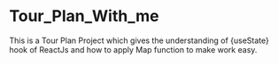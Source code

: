 # Tour_Plan_With_me
This is a Tour Plan Project which gives the understanding of {useState} hook of ReactJs and how to apply Map function to make work easy.
